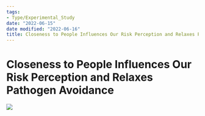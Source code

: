 ```yaml
---
tags:
- Type/Experimental_Study
date: "2022-06-15"
date modified: "2022-06-16"
title: Closeness to People Influences Our Risk Perception and Relaxes Pathogen Avoidance
---
```


# Closeness to People Influences Our Risk Perception and Relaxes Pathogen Avoidance
![](https://i.imgur.com/4xvvEhH.png)

